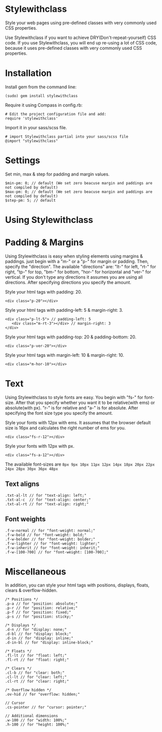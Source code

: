 Stylewithclass
=========================

Style your web pages using pre-defined classes with very commonly used CSS properties.

Use Stylewithclass if you want to achieve DRY(Don't-repeat-yourself) CSS code. If you use Stylewithclass, you will end up re-using a lot of CSS code, because it uses pre-defined classes with very commonly used CSS properties.

Installation
============

Install gem from the command line:

    (sudo) gem install stylewithclass

Require it using Compass in config.rb:

    # Edit the project configuration file and add:
    require 'stylewithclass'

Import it in your sass/scss file.

    # import Stylewithclass partial into your sass/scss file
    @import "stylewithclass"

Settings
=========================

Set min, max & step for padding and margin values.

    $min-pm: 0; // default (We set zero beacuse margin and paddings are not compiled by default)
    $max-pm: 0; // default (We set zero beacuse margin and paddings are not compiled by default)
    $step-pm: 5; // default

Using Stylewithclass
=========================

Padding & Margins
=========================

Using Stylewithclass is easy when styling elements using margins & paddings. just begin with a "m-" or a "p-" for margin or padding. Then, specify the "direction". The available "directions" are: "lt-" for left, "rt-" for right, "tp-" for top, "bm-" for bottom, "hor-" for horizontal and "ver-" for vertical. If you don't type any directions it assumes you are using all directions. After specifying directions you specify the amount.

Style your html tags with padding: 20.

    <div class="p-20"></div>

Style your html tags with padding-left: 5 & margin-right: 3.

    <div class="p-lt-5"> // padding-left: 5
       <div class="m-rt-3"></div> // margin-right: 3
    </div>

Style your html tags with padding-top: 20 & padding-bottom: 20.

    <div class="p-ver-20"></div>

Style your html tags with margin-left: 10 & margin-right: 10.

    <div class="m-hor-10"></div>

Text
=========================

Using Stylewithclass to style fonts are easy. You begin with "fs-" for font-size. After that you specify whether you want it to be relative(with ems) or absolute(with px). "r-" is for relative and "a-" is for absolute. After specifying the font size type you specify the amount.

Style your fonts with 12px with ems. It assumes that the browser default size is 16px and calculates the right number of ems for you.

    <div class="fs-r-12"></div>

Style your fonts with 12px with px.

    <div class="fs-a-12"></div>

The available font-sizes are `8px 9px 10px 11px 12px 14px 18px 20px 22px 24px 28px 30px 36px 48px`

## Text aligns

    .txt-al-lt // for "text-align: left;"
    .txt-al-c  // for "text-align: center;"
    .txt-al-rt // for "text-align: right;"

## Font weights

    .f-w-normal // for "font-weight: normal;"
    .f-w-bold // for "font-weight: bold;"
    .f-w-bolder // for "font-weight: bolder;"
    .f-w-lighter // for "font-weight: lighter;"
    .f-w-inherit // for "font-weight: inherit;"
    .f-w-[100-700] // for "font-weight: [100-700];"

Miscellaneous
=========================

In addition, you can style your html tags with positions, displays, floats, clears & overflow-hidden.


    /* Positions */
    .p-a // for "position: absolute;"
    .p-r // for "position: relative;"
    .p-f // for "position: fixed;"
    .p-s // for "position: sticky;"

    /* Displays */
    .d-n // for "display: none;"
    .d-bl // for "display: block;"
    .d-in // for "display: inline;"
    .d-in-bl // for "display: inline-block;"

    /* Floats */
    .fl-lt // for "float: left;"
    .fl-rt // for "float: right;"

    /* Clears */
    .cl-b // for "clear: both;"
    .cl-lt // for "clear: left;"
    .cl-rt // for "clear: right;"

    /* Overflow hidden */
    .ov-hid // for "overflow: hidden;"

    // Cursor
    .cs-pointer // for "cursor: pointer;"

    // Additional dimensions
    .w-100 // for "width: 100%;"
    .h-100 // for "height: 100%;"


